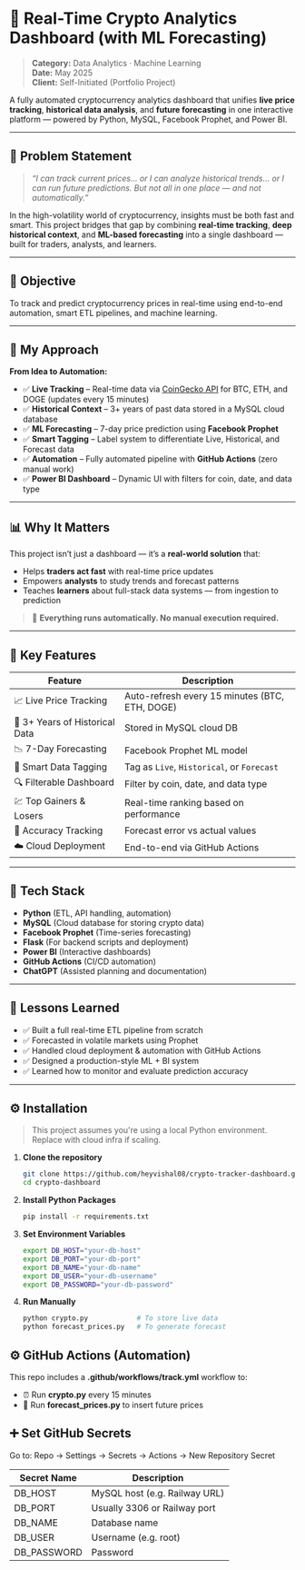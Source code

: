 # 🚀 Real-Time Crypto Analytics Dashboard (with ML Forecasting)

> **Category:** Data Analytics · Machine Learning  
> **Date:** May 2025  
> **Client:** Self-Initiated (Portfolio Project)

A fully automated cryptocurrency analytics dashboard that unifies **live price tracking**, **historical data analysis**, and **future forecasting** in one interactive platform — powered by Python, MySQL, Facebook Prophet, and Power BI.

---

## 🧠 Problem Statement

> *“I can track current prices… or I can analyze historical trends… or I can run future predictions. But not all in one place — and not automatically.”*

In the high-volatility world of cryptocurrency, insights must be both fast and smart. This project bridges that gap by combining **real-time tracking**, **deep historical context**, and **ML-based forecasting** into a single dashboard — built for traders, analysts, and learners.

---

## 🎯 Objective

To track and predict cryptocurrency prices in real-time using end-to-end automation, smart ETL pipelines, and machine learning.

---

## 🔨 My Approach

**From Idea to Automation:**

- ✅ **Live Tracking** – Real-time data via [CoinGecko API](https://www.coingecko.com) for BTC, ETH, and DOGE (updates every 15 minutes)
- ✅ **Historical Context** – 3+ years of past data stored in a MySQL cloud database
- ✅ **ML Forecasting** – 7-day price prediction using **Facebook Prophet**
- ✅ **Smart Tagging** – Label system to differentiate Live, Historical, and Forecast data
- ✅ **Automation** – Fully automated pipeline with **GitHub Actions** (zero manual work)
- ✅ **Power BI Dashboard** – Dynamic UI with filters for coin, date, and data type

---

## 📊 Why It Matters

This project isn’t just a dashboard — it’s a **real-world solution** that:

- Helps **traders act fast** with real-time price updates  
- Empowers **analysts** to study trends and forecast patterns  
- Teaches **learners** about full-stack data systems — from ingestion to prediction  

> 🔄 **Everything runs automatically. No manual execution required.**

---

## 🌟 Key Features

| Feature                           | Description                                      |
|----------------------------------|--------------------------------------------------|
| 📈 Live Price Tracking            | Auto-refresh every 15 minutes (BTC, ETH, DOGE)   |
| 📅 3+ Years of Historical Data    | Stored in MySQL cloud DB                         |
| 📉 7-Day Forecasting              | Facebook Prophet ML model                        |
| 🔖 Smart Data Tagging             | Tag as `Live`, `Historical`, or `Forecast`       |
| 🔍 Filterable Dashboard           | Filter by coin, date, and data type              |
| 💹 Top Gainers & Losers           | Real-time ranking based on performance           |
| 🧠 Accuracy Tracking              | Forecast error vs actual values                  |
| ☁️ Cloud Deployment               | End-to-end via GitHub Actions                    |

---

## 🧰 Tech Stack

- **Python** (ETL, API handling, automation)
- **MySQL** (Cloud database for storing crypto data)
- **Facebook Prophet** (Time-series forecasting)
- **Flask** (For backend scripts and deployment)
- **Power BI** (Interactive dashboards)
- **GitHub Actions** (CI/CD automation)
- **ChatGPT** (Assisted planning and documentation)

---

## 🧠 Lessons Learned

- ✅ Built a full real-time ETL pipeline from scratch
- ✅ Forecasted in volatile markets using Prophet
- ✅ Handled cloud deployment & automation with GitHub Actions
- ✅ Designed a production-style ML + BI system
- ✅ Learned how to monitor and evaluate prediction accuracy

---

## ⚙️ Installation

> This project assumes you're using a local Python environment. Replace with cloud infra if scaling.

1. **Clone the repository**
   ```bash
   git clone https://github.com/heyvishal08/crypto-tracker-dashboard.git
   cd crypto-dashboard

2. **Install Python Packages**
   ```bash
   pip install -r requirements.txt

3. **Set Environment Variables**
   ```bash
   export DB_HOST="your-db-host"
   export DB_PORT="your-db-port"
   export DB_NAME="your-db-name"
   export DB_USER="your-db-username"
   export DB_PASSWORD="your-db-password"

4. **Run Manually**
   ```bash
   python crypto.py            # To store live data
   python forecast_prices.py   # To generate forecast

## ⚙️ GitHub Actions (Automation)

This repo includes a **.github/workflows/track.yml** workflow to:

- ⏰ Run **crypto.py** every 15 minutes
- 🔮 Run **forecast_prices.py** to insert future prices

## ➕ Set GitHub Secrets

Go to:
Repo → Settings → Secrets → Actions → New Repository Secret

| Secret Name                       | Description                                      |
|----------------------------------|--------------------------------------------------|
| DB_HOST            | MySQL host (e.g. Railway URL)   |
| DB_PORT	    | Usually 3306 or Railway port                         |
| DB_NAME              | Database name                        |
| DB_USER             | Username (e.g. root)       |
| DB_PASSWORD           | Password              |
